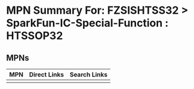 



# MPN Summary For: FZSISHTSS32 > SparkFun-IC-Special-Function : HTSSOP32

## MPNs
  

|MPN|Direct Links|Search Links|
| :--- | :--- | :--- |
||||
